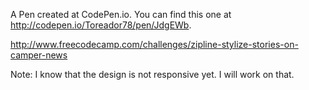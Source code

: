 A Pen created at CodePen.io. You can find this one at http://codepen.io/Toreador78/pen/JdgEWb.

 http://www.freecodecamp.com/challenges/zipline-stylize-stories-on-camper-news

Note: I know that the design is not responsive yet. I will work on that.